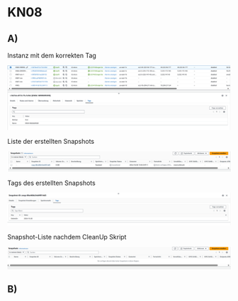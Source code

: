 # KN08

## A)

Instanz mit dem korrekten Tag

![](Screenshots/INSTANZTAG.png?raw=true)

Liste der erstellten Snapshots

![](Screenshots/LISTSNAPSHOTS.png?raw=true)

Tags des erstellten Snapshots

![](Screenshots/SNAPSHOTTAG.png?raw=true)

Snapshot-Liste nachdem CleanUp Skript

![](Screenshots/LISTAFTERCLEANUP.png?raw=true)



## B)
